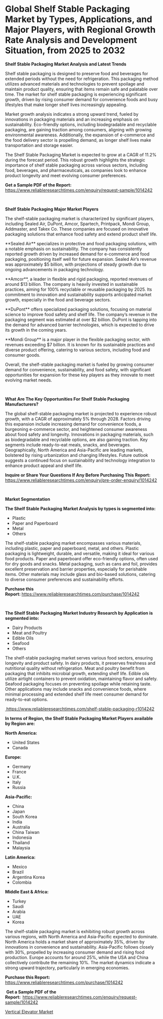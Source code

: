 <p><h1>Global Shelf Stable Packaging Market by Types, Applications, and Major Players, with Regional Growth Rate Analysis and Development Situation, from 2025 to 2032</h1></p><p><strong>Shelf Stable Packaging Market Analysis and Latest Trends</strong></p>
<p><p>Shelf stable packaging is designed to preserve food and beverages for extended periods without the need for refrigeration. This packaging method utilizes advanced materials and technologies to prevent spoilage and maintain product quality, ensuring that items remain safe and palatable over time. The market for shelf stable packaging is experiencing significant growth, driven by rising consumer demand for convenience foods and busy lifestyles that make longer shelf lives increasingly appealing.</p><p>Market growth analysis indicates a strong upward trend, fueled by innovations in packaging materials and an increasing emphasis on sustainability. Eco-friendly options, including biodegradable and recyclable packaging, are gaining traction among consumers, aligning with growing environmental awareness. Additionally, the expansion of e-commerce and the food delivery sector is propelling demand, as longer shelf lives make transportation and storage easier.</p><p>The Shelf Stable Packaging Market is expected to grow at a CAGR of 11.2% during the forecast period. This robust growth highlights the strategic importance of shelf stable packaging across various sectors, including food, beverages, and pharmaceuticals, as companies look to enhance product longevity and meet evolving consumer preferences.</p></p>
<p><strong>Get a Sample PDF of the Report:&nbsp;</strong> <a href="https://www.reliableresearchtimes.com/enquiry/request-sample/1014242?utm_campaign=2220&utm_medium=2&utm_source=Github&utm_content=ia&utm_term=06032025&utm_id=shelf-stable-packaging">https://www.reliableresearchtimes.com/enquiry/request-sample/1014242</a></p>
<p>&nbsp;</p>
<p><strong>Shelf Stable Packaging Major Market Players</strong></p>
<p><p>The shelf-stable packaging market is characterized by significant players, including Sealed Air, DuPont, Amcor, Spartech, Printpack, Mondi Group, Addmaster, and Takex Co. These companies are focused on innovative packaging solutions that enhance food safety and extend product shelf life.</p><p>**Sealed Air** specializes in protective and food packaging solutions, with a notable emphasis on sustainability. The company has consistently reported growth driven by increased demand for e-commerce and food packaging, positioning itself well for future expansion. Sealed Air’s revenue was approximately $5 billion, with projections of steady growth due to ongoing advancements in packaging technology.</p><p>**Amcor**, a leader in flexible and rigid packaging, reported revenues of around $13 billion. The company is heavily invested in sustainable practices, aiming for 100% recyclable or reusable packaging by 2025. Its commitment to innovation and sustainability supports anticipated market growth, especially in the food and beverage sectors.</p><p>**DuPont** offers specialized packaging solutions, focusing on material science to improve food safety and shelf life. The company’s revenue in the packaging segment was estimated at over $2 billion. DuPont is tapping into the demand for advanced barrier technologies, which is expected to drive its growth in the coming years.</p><p>**Mondi Group** is a major player in the flexible packaging sector, with revenues exceeding $7 billion. It is known for its sustainable practices and diverse product offering, catering to various sectors, including food and consumer goods. </p><p>Overall, the shelf-stable packaging market is fueled by growing consumer demand for convenience, sustainability, and food safety, with significant opportunities for expansion for these key players as they innovate to meet evolving market needs.</p></p>
<p>&nbsp;</p>
<p><strong>What Are The Key Opportunities For Shelf Stable Packaging Manufacturers?</strong></p>
<p><p>The global shelf-stable packaging market is projected to experience robust growth, with a CAGR of approximately 5% through 2028. Factors driving this expansion include increasing demand for convenience foods, a burgeoning e-commerce sector, and heightened consumer awareness about food safety and longevity. Innovations in packaging materials, such as biodegradable and recyclable options, are also gaining traction. Key segments include ready-to-eat meals, snacks, and beverages. Geographically, North America and Asia-Pacific are leading markets, bolstered by rising urbanization and changing lifestyles. Future outlook suggests a continued focus on sustainability and technology integration to enhance product appeal and shelf life.</p></p>
<p><strong>Inquire or Share Your Questions If Any Before Purchasing This Report:</strong> <a href="https://www.reliableresearchtimes.com/enquiry/pre-order-enquiry/1014242?utm_campaign=2220&utm_medium=2&utm_source=Github&utm_content=ia&utm_term=06032025&utm_id=shelf-stable-packaging">https://www.reliableresearchtimes.com/enquiry/pre-order-enquiry/1014242</a></p>
<p>&nbsp;</p>
<p><strong>Market Segmentation</strong></p>
<p><strong>The Shelf Stable Packaging Market Analysis by types is segmented into:</strong></p>
<p><ul><li>Plastic</li><li>Paper and Paperboard</li><li>Metal</li><li>Others</li></ul></p>
<p><p>The shelf-stable packaging market encompasses various materials, including plastic, paper and paperboard, metal, and others. Plastic packaging is lightweight, durable, and versatile, making it ideal for various food products. Paper and paperboard offer eco-friendly options, often used for dry goods and snacks. Metal packaging, such as cans and foil, provides excellent preservation and barrier properties, especially for perishable items. Other materials may include glass and bio-based solutions, catering to diverse consumer preferences and sustainability efforts.</p></p>
<p><strong>Purchase this Report:&nbsp;</strong><a href="https://www.reliableresearchtimes.com/purchase/1014242?utm_campaign=2220&utm_medium=2&utm_source=Github&utm_content=ia&utm_term=06032025&utm_id=shelf-stable-packaging">https://www.reliableresearchtimes.com/purchase/1014242</a></p>
<p>&nbsp;</p>
<p><strong>The Shelf Stable Packaging Market Industry Research by Application is segmented into:</strong></p>
<p><ul><li>Dairy Products</li><li>Meat and Poultry</li><li>Edible Oils</li><li>Seafood</li><li>Others</li></ul></p>
<p><p>The shelf-stable packaging market serves various food sectors, ensuring longevity and product safety. In dairy products, it preserves freshness and nutritional quality without refrigeration. Meat and poultry benefit from packaging that inhibits microbial growth, extending shelf life. Edible oils utilize airtight containers to prevent oxidation, maintaining flavor and safety. Seafood packaging focuses on preventing spoilage while retaining taste. Other applications may include snacks and convenience foods, where minimal processing and extended shelf life meet consumer demand for ready-to-eat options.</p></p>
<p><a href="https://www.reliableresearchtimes.com/shelf-stable-packaging-r1014242?utm_campaign=2220&utm_medium=2&utm_source=Github&utm_content=ia&utm_term=06032025&utm_id=shelf-stable-packaging">&nbsp;https://www.reliableresearchtimes.com/shelf-stable-packaging-r1014242</a></p>
<p><strong>In terms of Region, the Shelf Stable Packaging Market Players available by Region are:</strong></p>
<p>
    <p> <strong> North America: </strong>
        <ul>
            <li>United States</li>
            <li>Canada</li>
        </ul>
        </p> 
    <p> <strong> Europe: </strong>
        <ul>
            <li>Germany</li>
            <li>France</li>
            <li>U.K.</li>
            <li>Italy</li>
            <li>Russia</li>
        </ul>
        </p> 
    <p> <strong> Asia-Pacific: </strong>
        <ul>
            <li>China</li>
            <li>Japan</li>
            <li>South Korea</li>
            <li>India</li>
            <li>Australia</li>
            <li>China Taiwan</li>
            <li>Indonesia</li>
            <li>Thailand</li>
            <li>Malaysia</li>
        </ul>
        </p> 
    <p> <strong> Latin America: </strong>
        <ul>
            <li>Mexico</li>
            <li>Brazil</li>
            <li>Argentina Korea</li>
            <li>Colombia</li>
        </ul>
        </p> 
    <p> <strong> Middle East & Africa: </strong>
        <ul>
            <li>Turkey</li>
            <li>Saudi</li>
            <li>Arabia</li>
            <li>UAE</li>
            <li>Korea</li>
        </ul>
    </p>
    </p>
<p><p>The shelf-stable packaging market is exhibiting robust growth across various regions, with North America and Asia-Pacific expected to dominate. North America holds a market share of approximately 35%, driven by innovations in convenience and sustainability. Asia-Pacific follows closely with 30%, propelled by increasing consumer demand and rising food production. Europe accounts for around 25%, while the USA and China collectively contribute the remaining 10%. The market dynamics indicate a strong upward trajectory, particularly in emerging economies.</p></p>
<p><strong>Purchase this Report: </strong><a href="https://www.reliableresearchtimes.com/purchase/1014242?utm_campaign=2220&utm_medium=2&utm_source=Github&utm_content=ia&utm_term=06032025&utm_id=shelf-stable-packaging">https://www.reliableresearchtimes.com/purchase/1014242</a></p>
<p>&nbsp;<strong>Get a Sample PDF of the Report:&nbsp;&nbsp;</strong><a href="https://www.reliableresearchtimes.com/enquiry/request-sample/1014242?utm_campaign=2220&utm_medium=2&utm_source=Github&utm_content=ia&utm_term=06032025&utm_id=shelf-stable-packaging">https://www.reliableresearchtimes.com/enquiry/request-sample/1014242</a></p>
<p><strong></strong></p>
<p><p><a href="https://github.com/JosephineMcguire65/Market-Research-Report-List-1/blob/main/vertical-elevator-market.md?utm_campaign=2220&utm_medium=2&utm_source=Github&utm_content=ia&utm_term=06032025&utm_id=shelf-stable-packaging">Vertical Elevator Market</a></p></p>